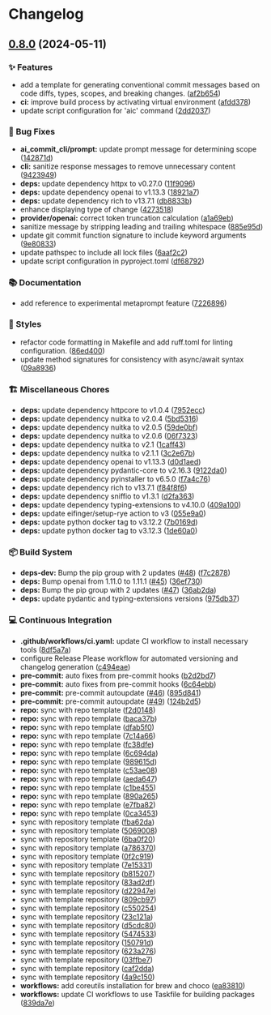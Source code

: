 # Changelog

## [0.8.0](https://github.com/liblaf/ai-commit-cli/compare/v0.7.0...v0.8.0) (2024-05-11)

### ✨ Features

- add a template for generating conventional commit messages based on code diffs, types, scopes, and breaking changes. ([af2b654](https://github.com/liblaf/ai-commit-cli/commit/af2b6548789893e7d08077bdd5a63816f91bf181))
- **ci:** improve build process by activating virtual environment ([afdd378](https://github.com/liblaf/ai-commit-cli/commit/afdd3787f83c8d9b076ec2aa4c86e2809a1b9477))
- update script configuration for 'aic' command ([2dd2037](https://github.com/liblaf/ai-commit-cli/commit/2dd20373bacb40961c8d1e7412db64255f308954))

### 🐛 Bug Fixes

- **ai_commit_cli/prompt:** update prompt message for determining scope ([142871d](https://github.com/liblaf/ai-commit-cli/commit/142871d44d66ceae2c07f1697dcd6bb4e6610020))
- **cli:** sanitize response messages to remove unnecessary content ([9423949](https://github.com/liblaf/ai-commit-cli/commit/9423949c9cf193ba4e2bab985e90d30761e18e17))
- **deps:** update dependency httpx to v0.27.0 ([11f9096](https://github.com/liblaf/ai-commit-cli/commit/11f90966a6593ca7d99f3f5cbcd15a3aa6019f49))
- **deps:** update dependency openai to v1.13.3 ([18921a7](https://github.com/liblaf/ai-commit-cli/commit/18921a70dbc418ec75790672377d1c9993708333))
- **deps:** update dependency rich to v13.7.1 ([db8833b](https://github.com/liblaf/ai-commit-cli/commit/db8833b858229380d0ff241b4c6d47f12c97dec6))
- enhance displaying type of change ([4273518](https://github.com/liblaf/ai-commit-cli/commit/4273518cf94e3fc2a5081f4192f666c5768d3300))
- **provider/openai:** correct token truncation calculation ([a1a69eb](https://github.com/liblaf/ai-commit-cli/commit/a1a69ebb23e984fd185c7d287782e48bb0d6fc01))
- sanitize message by stripping leading and trailing whitespace ([885e95d](https://github.com/liblaf/ai-commit-cli/commit/885e95df3d435fd3df1d46d3f2f315ffe0fd5139))
- update git commit function signature to include keyword arguments ([9e80833](https://github.com/liblaf/ai-commit-cli/commit/9e80833258b8c6e1622df83787f24ba4ca306070))
- update pathspec to include all lock files ([6aaf2c2](https://github.com/liblaf/ai-commit-cli/commit/6aaf2c2bfdb85656fd0394eeccc706342f101be1))
- update script configuration in pyproject.toml ([df68792](https://github.com/liblaf/ai-commit-cli/commit/df687927c24529c89a5156f3fe9d0d43e316c6fa))

### 📚 Documentation

- add reference to experimental metaprompt feature ([7226896](https://github.com/liblaf/ai-commit-cli/commit/7226896be992cbf3be3d54c4fd879181bcb5654d))

### 🎨 Styles

- refactor code formatting in Makefile and add ruff.toml for linting configuration. ([86ed400](https://github.com/liblaf/ai-commit-cli/commit/86ed4005c5dd0fbd4db886e77704dc93a976ce64))
- update method signatures for consistency with async/await syntax ([09a8936](https://github.com/liblaf/ai-commit-cli/commit/09a89367528909e883ace2ecd73aa3db0c9d5c4f))

### 🏗 Miscellaneous Chores

- **deps:** update dependency httpcore to v1.0.4 ([7952ecc](https://github.com/liblaf/ai-commit-cli/commit/7952ecc782d84bd3d629daed20775fbc6a120196))
- **deps:** update dependency nuitka to v2.0.4 ([5bd5316](https://github.com/liblaf/ai-commit-cli/commit/5bd5316e05da406b717558eb64f8c8393f14fd55))
- **deps:** update dependency nuitka to v2.0.5 ([59de0bf](https://github.com/liblaf/ai-commit-cli/commit/59de0bfd49f586756108eefc279b5d7efb6678b9))
- **deps:** update dependency nuitka to v2.0.6 ([06f7323](https://github.com/liblaf/ai-commit-cli/commit/06f7323a383c6aa0e8e02ea7b1eb517795bf7616))
- **deps:** update dependency nuitka to v2.1 ([1caff43](https://github.com/liblaf/ai-commit-cli/commit/1caff43c228938ba35c543066164ee7b28650331))
- **deps:** update dependency nuitka to v2.1.1 ([3c2e67b](https://github.com/liblaf/ai-commit-cli/commit/3c2e67bd28a9a88fb4eccd0a5a83c095304ad3d2))
- **deps:** update dependency openai to v1.13.3 ([d0d1aed](https://github.com/liblaf/ai-commit-cli/commit/d0d1aed0fa389aaafc21d055c0c0353577d9f1b6))
- **deps:** update dependency pydantic-core to v2.16.3 ([9122da0](https://github.com/liblaf/ai-commit-cli/commit/9122da099ca8a6facdb32b87b8c53d19f777abfb))
- **deps:** update dependency pyinstaller to v6.5.0 ([f7a4c76](https://github.com/liblaf/ai-commit-cli/commit/f7a4c7676f684a8a8825811410fed8ab6611c719))
- **deps:** update dependency rich to v13.7.1 ([f84f8f6](https://github.com/liblaf/ai-commit-cli/commit/f84f8f633dfd2f5d6c0f5b6f1fd9af1699de6733))
- **deps:** update dependency sniffio to v1.3.1 ([d2fa363](https://github.com/liblaf/ai-commit-cli/commit/d2fa3630c838cbf0f37ff3e2d54b141209a4b0d1))
- **deps:** update dependency typing-extensions to v4.10.0 ([409a100](https://github.com/liblaf/ai-commit-cli/commit/409a100ee62c058d7036f013d24a27fce175a84a))
- **deps:** update eifinger/setup-rye action to v3 ([055e9a0](https://github.com/liblaf/ai-commit-cli/commit/055e9a0bdebeeccde02ab994dbb6d72524bcb5fe))
- **deps:** update python docker tag to v3.12.2 ([7b0169d](https://github.com/liblaf/ai-commit-cli/commit/7b0169dfbf9eaf89998f85de1836017a115b5caa))
- **deps:** update python docker tag to v3.12.3 ([1de60a0](https://github.com/liblaf/ai-commit-cli/commit/1de60a0b2f0802116d08bece732dae88577245c5))

### 📦 Build System

- **deps-dev:** Bump the pip group with 2 updates ([#48](https://github.com/liblaf/ai-commit-cli/issues/48)) ([f7c2878](https://github.com/liblaf/ai-commit-cli/commit/f7c2878c260fb64a11103078bc6c635d336b31f2))
- **deps:** Bump openai from 1.11.0 to 1.11.1 ([#45](https://github.com/liblaf/ai-commit-cli/issues/45)) ([36ef730](https://github.com/liblaf/ai-commit-cli/commit/36ef730818729d5c11cd6c8d8b00f267167c951e))
- **deps:** Bump the pip group with 2 updates ([#47](https://github.com/liblaf/ai-commit-cli/issues/47)) ([36ab2da](https://github.com/liblaf/ai-commit-cli/commit/36ab2da7d20e06cac4ce7a48e128b139491eb637))
- **deps:** update pydantic and typing-extensions versions ([975db37](https://github.com/liblaf/ai-commit-cli/commit/975db37c15306f8c1eb53245b46739c46cc97103))

### 💻 Continuous Integration

- **.github/workflows/ci.yaml:** update CI workflow to install necessary tools ([8df5a7a](https://github.com/liblaf/ai-commit-cli/commit/8df5a7af65579787a40b59f0ebe4ef5af7c39218))
- configure Release Please workflow for automated versioning and changelog generation ([c494eae](https://github.com/liblaf/ai-commit-cli/commit/c494eae3e8b0e953a9c4c2e758a3ba8bcc79af3b))
- **pre-commit:** auto fixes from pre-commit hooks ([b2d2bd7](https://github.com/liblaf/ai-commit-cli/commit/b2d2bd76c7d078068b5b7b5d95ea88ce3e390717))
- **pre-commit:** auto fixes from pre-commit hooks ([6c64ebb](https://github.com/liblaf/ai-commit-cli/commit/6c64ebb8698a44c8581542ce7fe90614f51d6baa))
- **pre-commit:** pre-commit autoupdate ([#46](https://github.com/liblaf/ai-commit-cli/issues/46)) ([895d841](https://github.com/liblaf/ai-commit-cli/commit/895d84193bb6b86b47238c408718b31d38675285))
- **pre-commit:** pre-commit autoupdate ([#49](https://github.com/liblaf/ai-commit-cli/issues/49)) ([124b2d5](https://github.com/liblaf/ai-commit-cli/commit/124b2d556f452bc46c742dfd570c43a3674e330b))
- **repo:** sync with repo template ([f2d0148](https://github.com/liblaf/ai-commit-cli/commit/f2d01488183f639c5d81483d867cb59abf9083db))
- **repo:** sync with repo template ([baca37b](https://github.com/liblaf/ai-commit-cli/commit/baca37b4f3271a2535f6eb45b9841154c727f26a))
- **repo:** sync with repo template ([dfab5f0](https://github.com/liblaf/ai-commit-cli/commit/dfab5f00f1e104cb670e3bdc5b048e907141d508))
- **repo:** sync with repo template ([7c14a66](https://github.com/liblaf/ai-commit-cli/commit/7c14a66eeeab1acbe9557ee9268565c34772a0ec))
- **repo:** sync with repo template ([fc38dfe](https://github.com/liblaf/ai-commit-cli/commit/fc38dfe6b451f70eaf022e2b9f078c2ab6a92c05))
- **repo:** sync with repo template ([6c694da](https://github.com/liblaf/ai-commit-cli/commit/6c694daea625977a3b7e52da6b9c8be72b974a44))
- **repo:** sync with repo template ([989615d](https://github.com/liblaf/ai-commit-cli/commit/989615d7b34c8b48ea360a687aca8d98d2838639))
- **repo:** sync with repo template ([c53ae08](https://github.com/liblaf/ai-commit-cli/commit/c53ae0839d56ff2476c96f84734799494ba58205))
- **repo:** sync with repo template ([aeda647](https://github.com/liblaf/ai-commit-cli/commit/aeda6473dabd9b206b94b16a4fa5993ed1f469f3))
- **repo:** sync with repo template ([c1be455](https://github.com/liblaf/ai-commit-cli/commit/c1be455ffa7e53ee1a472c4810ba1a0ed5d12c3a))
- **repo:** sync with repo template ([890a265](https://github.com/liblaf/ai-commit-cli/commit/890a26511a5280c7f08f3acc16ed783e4352d907))
- **repo:** sync with repo template ([e7fba82](https://github.com/liblaf/ai-commit-cli/commit/e7fba82444c845b488b61ae8ffabce222a342825))
- **repo:** sync with repo template ([0ca3453](https://github.com/liblaf/ai-commit-cli/commit/0ca345335381bbd576b8e64a3fd0473546787295))
- sync with repository template ([fba62da](https://github.com/liblaf/ai-commit-cli/commit/fba62da717c2e1bdba5fc04c26ca33253b1cade4))
- sync with repository template ([5069008](https://github.com/liblaf/ai-commit-cli/commit/506900873ff09782f384057ef5fee528effa3927))
- sync with repository template ([6ba0f20](https://github.com/liblaf/ai-commit-cli/commit/6ba0f20e29af5f4c7f96845c794b48a454d55c39))
- sync with repository template ([a786370](https://github.com/liblaf/ai-commit-cli/commit/a7863704152113b1bc8865eda6a4d0aa5c47cfce))
- sync with repository template ([0f2c919](https://github.com/liblaf/ai-commit-cli/commit/0f2c9190608ea57408729eccb7dfbc7975031f25))
- sync with repository template ([7e15331](https://github.com/liblaf/ai-commit-cli/commit/7e15331f6c67d3f4b2181c7e252b8ec7278b626a))
- sync with template repository ([b815207](https://github.com/liblaf/ai-commit-cli/commit/b815207c056832b9a19fa42633225d7236a48803))
- sync with template repository ([83ad2df](https://github.com/liblaf/ai-commit-cli/commit/83ad2dfaa07dbe889e7aefeb13f79372f57d316b))
- sync with template repository ([d22947e](https://github.com/liblaf/ai-commit-cli/commit/d22947e3437a36fc28fb7b126c92344fe2cc505d))
- sync with template repository ([809cb97](https://github.com/liblaf/ai-commit-cli/commit/809cb97a95250fecae7d495b1d763a8bbd91a5e4))
- sync with template repository ([c550254](https://github.com/liblaf/ai-commit-cli/commit/c5502542e9cf1bbb62ee9b02d8b8111c367384b2))
- sync with template repository ([23c121a](https://github.com/liblaf/ai-commit-cli/commit/23c121ad6b87d7177f74ba6dac6715d31b6a9b4b))
- sync with template repository ([d5cdc80](https://github.com/liblaf/ai-commit-cli/commit/d5cdc80aa9009bdd571a3f233498264076b17e34))
- sync with template repository ([5474533](https://github.com/liblaf/ai-commit-cli/commit/5474533789e280a417c57d918b87c07dbe454d4c))
- sync with template repository ([150791d](https://github.com/liblaf/ai-commit-cli/commit/150791d863c64a88d66a3a0541873ffc18d2eba4))
- sync with template repository ([623a276](https://github.com/liblaf/ai-commit-cli/commit/623a27636ed7579791d71ddfd52d84fdf3afe61b))
- sync with template repository ([03ffbe7](https://github.com/liblaf/ai-commit-cli/commit/03ffbe75eafe5d8edaf412c833315eca38fc1b4a))
- sync with template repository ([caf2dda](https://github.com/liblaf/ai-commit-cli/commit/caf2dda6786271292a907d811fcf3e038d1228c7))
- sync with template repository ([4a9c150](https://github.com/liblaf/ai-commit-cli/commit/4a9c15086bebc5e0ff88518fa2e1eda62f01527a))
- **workflows:** add coreutils installation for brew and choco ([ea83810](https://github.com/liblaf/ai-commit-cli/commit/ea838106f17c910203c01cf6e17e63165d7cfc29))
- **workflows:** update CI workflows to use Taskfile for building packages ([839da7e](https://github.com/liblaf/ai-commit-cli/commit/839da7ebca2acb7ab61f49a75c03f1c2cbb03729))
